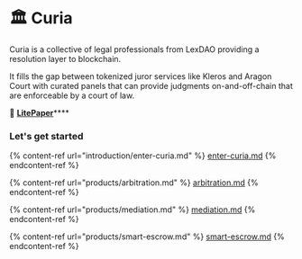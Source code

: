 # 🏛 Curia

Curia is a collective of legal professionals from LexDAO providing a resolution layer to blockchain.

It fills the gap between tokenized juror services like Kleros and Aragon Court with curated panels that can provide judgments on-and-off-chain that are enforceable by a court of law.

📜 [**LitePaper**](https://docs.google.com/document/d/1yN9ShyUc-4wyNh0fLAioYS8Tmq22UH4gg2e36SuoZjA/edit)****

### Let's get started

{% content-ref url="introduction/enter-curia.md" %}
[enter-curia.md](introduction/enter-curia.md)
{% endcontent-ref %}

{% content-ref url="products/arbitration.md" %}
[arbitration.md](products/arbitration.md)
{% endcontent-ref %}

{% content-ref url="products/mediation.md" %}
[mediation.md](products/mediation.md)
{% endcontent-ref %}

{% content-ref url="products/smart-escrow.md" %}
[smart-escrow.md](products/smart-escrow.md)
{% endcontent-ref %}
